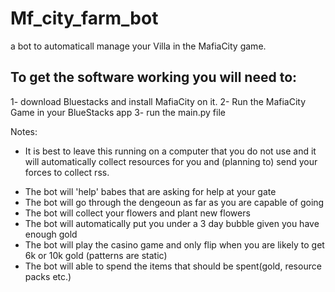 # Mf_city_farm_bot
a bot to automaticall manage your Villa in the MafiaCity game.

## To get the software working you will need to:

1- download Bluestacks and install MafiaCity on it.
2- Run the MafiaCity Game in your BlueStacks app
3- run the main.py file


Notes:

- It is best to leave this running on a computer that you do not use and it will automatically collect resources for you and (planning to) send your forces to collect rss.

<Future Updates>

- The bot will 'help' babes that are asking for help at your gate
- The bot will go through the dengeoun as far as you are capable of going
- The bot will collect your flowers and plant new flowers
- The bot will automatically put you under a 3 day bubble given you have enough gold
- The bot will play the casino game and only flip when you are likely to get 6k or 10k gold (patterns are static)
- The bot will able to spend the items that should be spent(gold, resource packs etc.)
